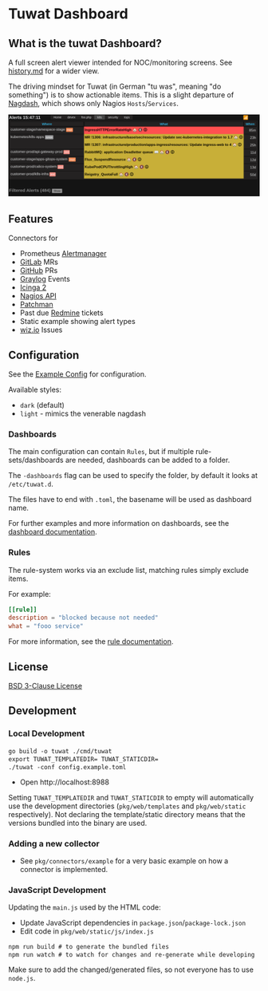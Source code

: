 # Tuwat Dashboard

## What is the tuwat Dashboard?

A full screen alert viewer intended for NOC/monitoring screens.
See [history.md](docs/history.md) for a wider view.

The driving mindset for Tuwat (in German "tu was", meaning "do something")
is to show actionable items. This is a slight departure of [Nagdash], which
shows only Nagios `Hosts`/`Services`.

![tuwat-cleaned.png](docs/tuwat-cleaned.png)

[Nagdash]: https://github.com/lozzd/Nagdash

## Features

Connectors for

* Prometheus [Alertmanager]
* [GitLab] MRs
* [GitHub] PRs
* [Graylog] Events
* [Icinga 2]
* [Nagios API]
* [Patchman]
* Past due [Redmine] tickets
* Static example showing alert types
* [wiz.io] Issues

[Alertmanager]: https://prometheus.io/docs/alerting/latest/alertmanager/
[GitLab]: https://www.gitlab.com
[GitHub]: https://www.github.com
[Graylog]: https://graylog.org/
[Icinga 2]: https://icinga.com
[Nagios API]: https://github.com/zorkian/nagios-api
[Patchman]: https://github.com/furlongm/patchman
[Redmine]: https://redmine.org/
[wiz.io]: https://www.wiz.io/

## Configuration

See the [Example Config](config.example.toml) for configuration.

Available styles:

* `dark` (default)
* `light` - mimics the venerable nagdash

### Dashboards

The main configuration can contain `Rules`, but if multiple rule-sets/dashboards
are needed, dashboards can be added to a folder.

The `-dashboards` flag can be used to specify the folder, by default it looks at
`/etc/tuwat.d`.

The files have to end with `.toml`, the basename will be used as dashboard name.

For further examples and more information on dashboards, see the
[dashboard documentation](docs/dashboards.md).

### Rules

The rule-system works via an exclude list, matching rules simply exclude items.

For example:

```toml
[[rule]]
description = "blocked because not needed"
what = "fooo service"
```

For more information, see the [rule documentation](docs/rules.md).

## License

[BSD 3-Clause License](LICENSE)

## Development

### Local Development

```shell
go build -o tuwat ./cmd/tuwat
export TUWAT_TEMPLATEDIR= TUWAT_STATICDIR=
./tuwat -conf config.example.toml
```

* Open http://localhost:8988

Setting `TUWAT_TEMPLATEDIR` and `TUWAT_STATICDIR` to empty will automatically
use the development directories (`pkg/web/templates` and `pkg/web/static`
respectively). Not declaring the template/static directory means that the
versions bundled into the binary are used.

### Adding a new collector

* See `pkg/connectors/example` for a very basic example on how a connector is
  implemented.

### JavaScript Development

Updating the `main.js` used by the HTML code:

* Update JavaScript dependencies in `package.json`/`package-lock.json`
* Edit code in `pkg/web/static/js/index.js`

```shell
npm run build # to generate the bundled files
npm run watch # to watch for changes and re-generate while developing
```

Make sure to add the changed/generated files, so not everyone has to use
`node.js`.
